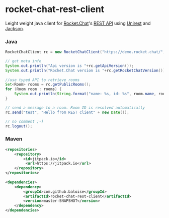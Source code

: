 # rocket-chat-rest-client
Leight weight java client for [Rocket.Chat](https://rocket.chat/)'s [REST API](https://github.com/RocketChat/Rocket.Chat/wiki/REST-APIs) using [Unirest](http://unirest.io/java.html) and [Jackson](https://github.com/FasterXML/jackson-databind).

### Java
```java
RocketChatClient rc = new RocketChatClient("https://demo.rocket.chat/", "<user>", "<password>");

// get meta info
System.out.println("Api version is "+rc.getApiVersion());
System.out.println("Rocket.Chat version is "+rc.getRocketChatVersion());
		
//use typed API to retrieve rooms		
Set<Room> rooms = rc.getPublicRooms();
for (Room room : rooms) {
	System.out.println(String.format("name: %s, id: %s", room.name, room._id));
}

// send a message to a room. Room ID is resolved automatically		
rc.send("test", "Hello from REST client" + new Date());

// no comment ;-)
rc.logout();
```
### Maven
```xml
<repositories>
	<repository>
		<id>jitpack.io</id>
		 <url>https://jitpack.io</url>
	</repository>
</repositories>
	
<dependencies>
	<dependency>
		<groupId>com.github.baloise</groupId>
		<artifactId>rocket-chat-rest-client</artifactId>
		<version>master-SNAPSHOT</version>
	</dependency>
</dependencies>
```

